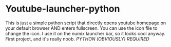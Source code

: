 # Youtube-launcher-python
This is just a simple python script that directly opens youtube homepage on your default browser AND enters fullscreen.
You can use the icon file to change the icon. I use it on the numix launcher bar, so it looks cool anyway.
First project, and it's really noob.
*PYTHON (OBVIOUSLY) REQUIRED*
